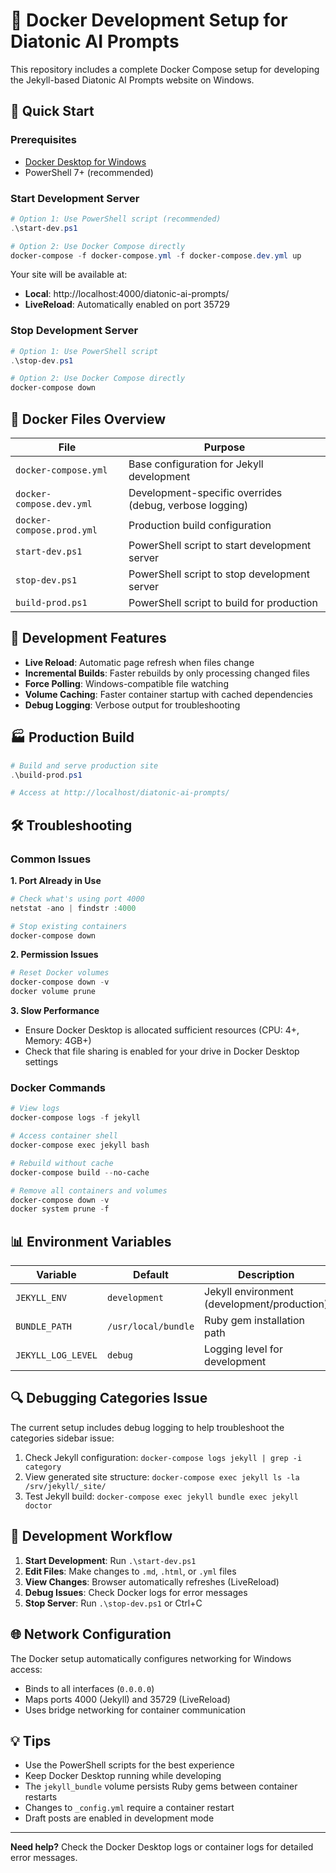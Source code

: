 # 🐳 Docker Development Setup for Diatonic AI Prompts

This repository includes a complete Docker Compose setup for developing the Jekyll-based Diatonic AI Prompts website on Windows.

## 🚀 Quick Start

### Prerequisites
- [Docker Desktop for Windows](https://www.docker.com/products/docker-desktop/)
- PowerShell 7+ (recommended)

### Start Development Server
```powershell
# Option 1: Use PowerShell script (recommended)
.\start-dev.ps1

# Option 2: Use Docker Compose directly
docker-compose -f docker-compose.yml -f docker-compose.dev.yml up
```

Your site will be available at:
- **Local**: http://localhost:4000/diatonic-ai-prompts/
- **LiveReload**: Automatically enabled on port 35729

### Stop Development Server
```powershell
# Option 1: Use PowerShell script
.\stop-dev.ps1

# Option 2: Use Docker Compose directly
docker-compose down
```

## 📁 Docker Files Overview

| File | Purpose |
|------|---------|
| `docker-compose.yml` | Base configuration for Jekyll development |
| `docker-compose.dev.yml` | Development-specific overrides (debug, verbose logging) |
| `docker-compose.prod.yml` | Production build configuration |
| `start-dev.ps1` | PowerShell script to start development server |
| `stop-dev.ps1` | PowerShell script to stop development server |
| `build-prod.ps1` | PowerShell script to build for production |

## 🔧 Development Features

- **Live Reload**: Automatic page refresh when files change
- **Incremental Builds**: Faster rebuilds by only processing changed files
- **Force Polling**: Windows-compatible file watching
- **Volume Caching**: Faster container startup with cached dependencies
- **Debug Logging**: Verbose output for troubleshooting

## 🏭 Production Build

```powershell
# Build and serve production site
.\build-prod.ps1

# Access at http://localhost/diatonic-ai-prompts/
```

## 🛠️ Troubleshooting

### Common Issues

**1. Port Already in Use**
```powershell
# Check what's using port 4000
netstat -ano | findstr :4000

# Stop existing containers
docker-compose down
```

**2. Permission Issues**
```powershell
# Reset Docker volumes
docker-compose down -v
docker volume prune
```

**3. Slow Performance**
- Ensure Docker Desktop is allocated sufficient resources (CPU: 4+, Memory: 4GB+)
- Check that file sharing is enabled for your drive in Docker Desktop settings

### Docker Commands

```powershell
# View logs
docker-compose logs -f jekyll

# Access container shell
docker-compose exec jekyll bash

# Rebuild without cache
docker-compose build --no-cache

# Remove all containers and volumes
docker-compose down -v
docker system prune -f
```

## 📊 Environment Variables

| Variable | Default | Description |
|----------|---------|-------------|
| `JEKYLL_ENV` | `development` | Jekyll environment (development/production) |
| `BUNDLE_PATH` | `/usr/local/bundle` | Ruby gem installation path |
| `JEKYLL_LOG_LEVEL` | `debug` | Logging level for development |

## 🔍 Debugging Categories Issue

The current setup includes debug logging to help troubleshoot the categories sidebar issue:

1. Check Jekyll configuration: `docker-compose logs jekyll | grep -i category`
2. View generated site structure: `docker-compose exec jekyll ls -la /srv/jekyll/_site/`
3. Test Jekyll build: `docker-compose exec jekyll bundle exec jekyll doctor`

## 📝 Development Workflow

1. **Start Development**: Run `.\start-dev.ps1`
2. **Edit Files**: Make changes to `.md`, `.html`, or `.yml` files
3. **View Changes**: Browser automatically refreshes (LiveReload)
4. **Debug Issues**: Check Docker logs for error messages
5. **Stop Server**: Run `.\stop-dev.ps1` or Ctrl+C

## 🌐 Network Configuration

The Docker setup automatically configures networking for Windows access:
- Binds to all interfaces (`0.0.0.0`)
- Maps ports 4000 (Jekyll) and 35729 (LiveReload)
- Uses bridge networking for container communication

## 💡 Tips

- Use the PowerShell scripts for the best experience
- Keep Docker Desktop running while developing
- The `jekyll_bundle` volume persists Ruby gems between container restarts
- Changes to `_config.yml` require a container restart
- Draft posts are enabled in development mode

---

**Need help?** Check the Docker Desktop logs or container logs for detailed error messages.
